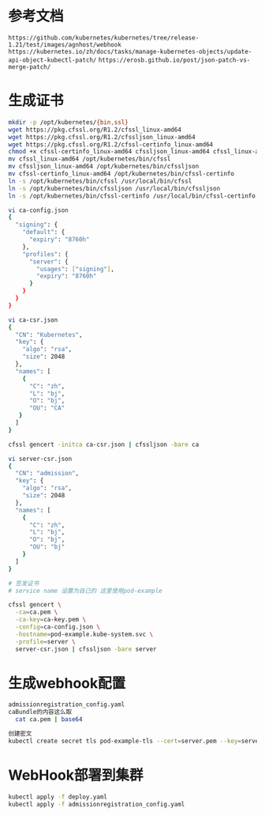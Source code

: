 # 参考文档

`https://github.com/kubernetes/kubernetes/tree/release-1.21/test/images/agnhost/webhook`
`https://kubernetes.io/zh/docs/tasks/manage-kubernetes-objects/update-api-object-kubectl-patch/`
`https://erosb.github.io/post/json-patch-vs-merge-patch/
`


# 生成证书

```bash
mkdir -p /opt/kubernetes/{bin,ssl}
wget https://pkg.cfssl.org/R1.2/cfssl_linux-amd64
wget https://pkg.cfssl.org/R1.2/cfssljson_linux-amd64
wget https://pkg.cfssl.org/R1.2/cfssl-certinfo_linux-amd64
chmod +x cfssl-certinfo_linux-amd64 cfssljson_linux-amd64 cfssl_linux-amd64
mv cfssl_linux-amd64 /opt/kubernetes/bin/cfssl
mv cfssljson_linux-amd64 /opt/kubernetes/bin/cfssljson
mv cfssl-certinfo_linux-amd64 /opt/kubernetes/bin/cfssl-certinfo
ln -s /opt/kubernetes/bin/cfssl /usr/local/bin/cfssl
ln -s /opt/kubernetes/bin/cfssljson /usr/local/bin/cfssljson
ln -s /opt/kubernetes/bin/cfssl-certinfo /usr/local/bin/cfssl-certinfo
```

```bash
vi ca-config.json  
{
  "signing": {
    "default": {
      "expiry": "8760h"
    },
    "profiles": {
      "server": {
        "usages": ["signing"],
        "expiry": "8760h"
      }
    }
  }
}

vi ca-csr.json  
{
  "CN": "Kubernetes",
  "key": {
    "algo": "rsa",
    "size": 2048
  },
  "names": [
    {
      "C": "zh",
      "L": "bj",
      "O": "bj",
      "OU": "CA"
   }
  ]
}

cfssl gencert -initca ca-csr.json | cfssljson -bare ca

```

```bash
vi server-csr.json
{
  "CN": "admission",
  "key": {
    "algo": "rsa",
    "size": 2048
  },
  "names": [
    {
      "C": "zh",
      "L": "bj",
      "O": "bj",
      "OU": "bj"
    }
  ]
}

# 签发证书
# service name 设置为自己的 这里使用pod-example

cfssl gencert \
  -ca=ca.pem \
  -ca-key=ca-key.pem \
  -config=ca-config.json \
  -hostname=pod-example.kube-system.svc \
  -profile=server \
  server-csr.json | cfssljson -bare server

```

# 生成webhook配置

```bash
admissionregistration_config.yaml
caBundle的内容这么取
  cat ca.pem | base64

创建密文
kubectl create secret tls pod-example-tls --cert=server.pem --key=server-key.pem  -n kube-system

```


# WebHook部署到集群

```bash
kubectl apply -f deploy.yaml
kubectl apply -f admissionregistration_config.yaml

```





